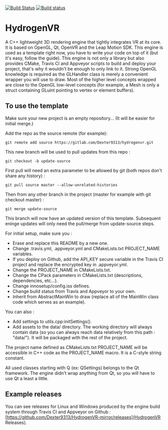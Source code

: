 [![Build Status](https://travis-ci.org/Dexter9313/HydrogenVR-mirror.svg?branch=master)](https://travis-ci.org/Dexter9313/HydrogenVR-mirror)
[![Build status](https://ci.appveyor.com/api/projects/status/i44acm08ah869xdg/branch/master?svg=true)](https://ci.appveyor.com/project/Dexter9313/hydrogenvr-mirror/branch/master)

# HydrogenVR

A C++ lightweight 3D rendering engine that tightly integrates VR at its core. It is based on OpenGL, Qt, OpenVR and the Leap Motion SDK.
This engine is used as a template right now, you have to write your code on top of it (but it's easy, follow the guide). This engine is not only a library but also provides CMake, Travis CI and Appveyor scripts to build and deploy your project, that's why it wouldn't be enough to only link to it.
Strong OpenGL knowledge is required as the GLHandler class is merely a convenient wrapper you will use to draw. Most of the higher level concepts wrapped are close to the OpenGL low-level concepts (for example, a Mesh is only a struct containing GLuint pointing to vertex or element buffers).

## To use the template

Make sure your new project is an empty repository... (It will be easier for initial merge.)

Add the repo as the source remote (for example):

	git remote add source https://gitlab.com/Dexter9313/hydrogenvr.git

This new branch will be used to pull updates from this repo :

	git checkout -b update-source

First pull will need an extra parameter to be allowed by git (both repos don't share any history) :

	git pull source master --allow-unrelated-histories

Then from any other branch in the project (master for example with git checkout master) :

	git merge update-source

This branch will now have an updated version of this template. Subsequent eninge updates will only need the pull/merge from update-source steps.


For initial setup, make sure you :

* Erase and replace this README by a new one.
* Change .travis.yml, .appveyor.yml and CMakeLists.txt PROJECT_NAME variables.
* If you deploy on Github, add the API_KEY secure variable in the Travis CI project and replace the encrypted key in .appveyor.yml.
* Change the PROJECT_NAME in CMakeLists.txt.
* Change the CPack parameters in CMakeLists.txt (descriptions, dependencies, etc...).
* Change innosetup/config.iss defines.
* Change build status from Travis and Appveyor to your own.
* Inherit from AbstractMainWin to draw (replace all of the MainWin class code which serves as an example).

You can also :
* Add settings to utils.cpp:initSettings().
* Add assets to the data/ directory. The working directory will always contain data (so you can always reach data relatively from this path : "data/"). It will be packaged with the rest of the project.

The project name defined as CMakeLists.txt PROJECT_NAME will be accessible in C++ code as the PROJECT_NAME macro. It is a C-style string constant.

All used classes starting with Q (ex: QSettings) belongs to the Qt framework. The engine didn't wrap anything from Qt, so you will have to use Qt a least a little.

## Example releases

You can see releases for Linux and Windows produced by the engine build system through Travis CI and Appveyor on Github : [https://github.com/Dexter9313/HydrogenVR-mirror/releases](HydrogenVR Releases).
